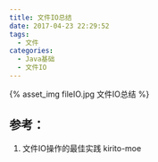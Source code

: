 ```yaml
---
title: 文件IO总结
date: 2017-04-23 22:29:52
tags:
  - 文件
categories:
  - Java基础 
  - 文件IO   
---
```


<p></p>
<!-- more -->

{% asset_img fileIO.jpg 文件IO总结 %}


## 参考：

1. 文件IO操作的最佳实践 kirito-moe


